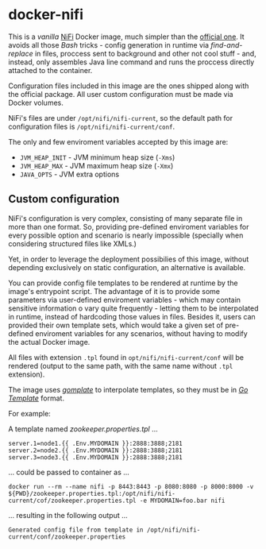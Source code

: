 # docker-nifi

This is a *vanilla* [NiFi](https://nifi.apache.org/) Docker image, much simpler than the [official one](https://hub.docker.com/r/apache/nifi/). It avoids all those *Bash* tricks - config generation in runtime via *find-and-replace* in files, proccess sent to background and other not cool stuff - and, instead, only assembles Java line command and runs the proccess directly attached to the container.

Configuration files included in this image are the ones shipped along with the official package. All user custom configuration must be made via Docker volumes.

NiFi's files are under `/opt/nifi/nifi-current`, so the default path for configuration files is `/opt/nifi/nifi-current/conf`.

The only and few enviroment variables accepted by this image are:

- `JVM_HEAP_INIT` - JVM minimum heap size (`-Xms`)
- `JVM_HEAP_MAX`  - JVM maximum heap size (`-Xmx`)
- `JAVA_OPTS` - JVM extra options

## Custom configuration

NiFi's configuration is very complex, consisting of many separate file in more than one format. So, providing pre-defined enviroment variables for every possible option and scenario is nearly impossible (specially when considering structured files like XMLs.)

Yet, in order to leverage the deployment possibilies of this image, without depending exclusively on static configuration, an alternative is available.

You can provide config file templates to be rendered at runtime by the image's entrypoint script. The advantage of it is to provide some parameters via user-defined enviroment variables - which may contain sensitive information o vary quite frequently - letting them to be interpolated in runtime, instead of hardcoding those values in files. Besides it, users can provided their own template sets, which would take a given set of pre-defined enviroment variables for any scenarios, without having to modify the actual Docker image. 

All files with extension `.tpl` found in `opt/nifi/nifi-current/conf` will be rendered (output to the same path, with the same name without `.tpl` extension).

The image uses [*gomplate*](https://docs.gomplate.ca/) to interpolate templates, so they must be in [*Go Template*](https://golang.org/pkg/text/template/) format.

For example:

A template named _zookeeper.properties.tpl_ ...
```
server.1=node1.{{ .Env.MYDOMAIN }}:2888:3888;2181
server.2=node2.{{ .Env.MYDOMAIN }}:2888:3888;2181
server.3=node3.{{ .Env.MYDOMAIN }}:2888:3888;2181
```

... could be passed to container as ...
```
docker run --rm --name nifi -p 8443:8443 -p 8080:8080 -p 8000:8000 -v ${PWD}/zookeeper.properties.tpl:/opt/nifi/nifi-current/cof/zookeeper.properties.tpl -e MYDOMAIN=foo.bar nifi
```

... resulting in the following output ...
```
Generated config file from template in /opt/nifi/nifi-current/conf/zookeeper.properties
```
